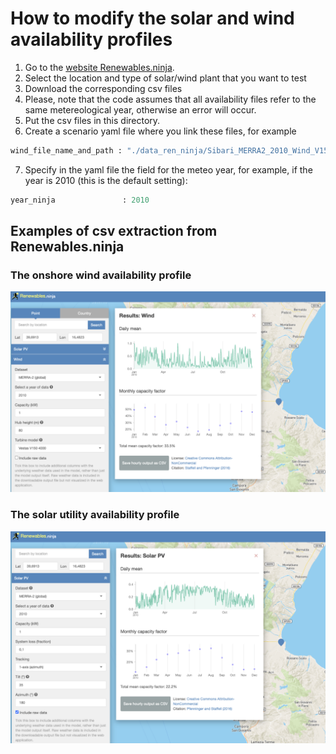 # How to modify the solar and wind availability profiles

1. Go to the [website Renewables.ninja](https://www.renewables.ninja/).
2. Select the location and type of solar/wind plant that you want to test
3. Download the corresponding csv files
4. Please, note that the code assumes that all availability files refer to the same metereological year, otherwise an error will occur.
5. Put the csv files in this directory.
6. Create a scenario yaml file where you link these files, for example
```python
wind_file_name_and_path : "./data_ren_ninja/Sibari_MERRA2_2010_Wind_V150_4000_CF33_5_ninja_wind_39.6913_16.4823_corrected.csv"
```
7. Specify in the yaml file the field for the meteo year, for example, if the year is 2010 (this is the default setting):
```python
year_ninja               : 2010
```
## Examples of csv extraction from Renewables.ninja

### The onshore wind availability profile
![Wind](Sibari_MERRA2_2010_Wind_V150_4000_CF33_5_screenshot.png)

### The solar utility availability profile
![Solar utility](Sibari_MERRA2_2010_Solar_1_tracking_CF22_2_screenshot.png)
